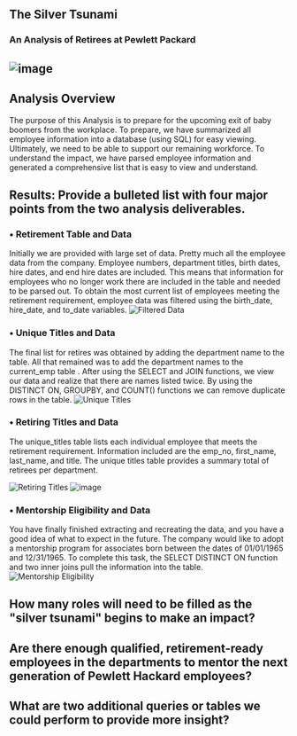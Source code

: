 ## The Silver Tsunami 
### An Analysis of Retirees at Pewlett Packard


## ![image](https://user-images.githubusercontent.com/87907584/136784265-83d2fc9d-dbbe-4cea-ab65-405984fddb5b.png)

## Analysis Overview
The purpose of this Analysis is to prepare for the upcoming exit of baby boomers from the workplace.  To prepare, we have summarized all employee information into a database (using SQL) for easy viewing.  Ultimately, we need to be able to support our remaining workforce.  To understand the impact, we have parsed employee information and generated a comprehensive list that is easy to view and understand.


## Results: Provide a bulleted list with four major points from the two analysis deliverables. 

### •	**Retirement Table and Data**
Initially we are provided with large set of data.  Pretty much all the employee data from the company.  Employee numbers, department titles, birth dates, hire dates, and end hire dates are included.  This means that information for employees who no longer work there are included in the table and needed to be parsed out.  To obtain the most current list of employees meeting the retirement requirement, employee data was filtered using the birth_date, hire_date, and to_date variables. 
![Filtered Data](https://user-images.githubusercontent.com/87907584/136791092-9acd3ddf-8d47-4c4a-a481-694a90f23230.PNG)

### •	**Unique Titles and Data**
The final list for retires was obtained by adding the department name to the table.  All that remained was to add the department names to the current_emp table .  After using the SELECT and JOIN functions, we view our data and realize that there are names listed twice.  By using the DISTINCT ON, GROUPBY,  and COUNT() functions we can remove duplicate rows in the table. 
![Unique Titles](https://user-images.githubusercontent.com/87907584/136800023-bf5153ab-b0f5-4023-91bf-55d42b06b819.PNG)


### •	**Retiring Titles and Data**
The unique_titles table lists each individual employee that meets the retirement requirement.  Information included are the emp_no, first_name, last_name, and title.  The unique titles table provides a summary total of retirees per department. 

![Retiring Titles](https://user-images.githubusercontent.com/87907584/136805564-46f4eb1b-ad54-49bc-b4f6-6c19c07ef000.PNG)
![image](https://user-images.githubusercontent.com/87907584/136861527-07ed0e99-e41c-4877-8aad-6b2507fc920d.png)

### • **Mentorship Eligibility and Data**
You have finally finished extracting and recreating the data, and you have a good idea of what to expect in the future.  The company would like to adopt a mentorship program for associates born between the dates of 01/01/1965 and 12/31/1965.  To complete this task, the SELECT DISTINCT ON function and two inner joins pull the information into the table.
![Mentorship Eligibility](https://user-images.githubusercontent.com/87907584/136862475-550713be-31f9-42b2-b1f5-99613c38f0a8.PNG) 


## How many roles will need to be filled as the "silver tsunami" begins to make an impact?

## Are there enough qualified, retirement-ready employees in the departments to mentor the next generation of Pewlett Hackard employees?

## What are two additional queries or tables we could perform to provide more insight?



